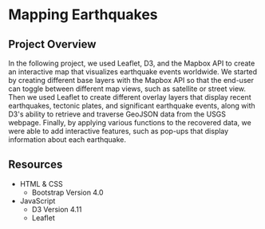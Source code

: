 # Mapping Earthquakes
## Project Overview
In the following project, we used Leaflet, D3, and the Mapbox API to create an interactive map that visualizes earthquake events worldwide. We started by creating different base layers with the Mapbox API so that the end-user can toggle between different map views, such as satellite or street view. Then we used Leaflet to create different overlay layers that display recent earthquakes, tectonic plates, and significant earthquake events, along with D3's ability to retrieve and traverse GeoJSON data from the USGS webpage. Finally, by applying various functions to the recovered data, we were able to add interactive features, such as pop-ups that display information about each earthquake.
## Resources
- HTML & CSS
  - Bootstrap Version 4.0
- JavaScript
  - D3 Version 4.11
  - Leaflet
